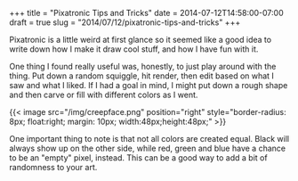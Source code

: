 +++
title = "Pixatronic Tips and Tricks"
date = 2014-07-12T14:58:00-07:00
draft = true
slug = "2014/07/12/pixatronic-tips-and-tricks"
+++

Pixatronic is a little weird at first glance so it seemed like a good idea to write down how I make it draw cool stuff, and how I have fun with it.

One thing I found really useful was, honestly, to just play around with the thing.  Put down a random squiggle, hit render, then edit based on what I saw and what I liked.  If I had a goal in mind, I might put down a rough shape and then carve or fill with different colors as I went.

{{< image src="/img/creepface.png" position="right" style="border-radius: 8px; float:right; margin: 10px; width:48px;height:48px;" >}}
<!-- {-% img iconimage right /images/creepface.png 48 48 %} -->

One important thing to note is that not all colors are created equal.  Black will always show up on the other side, while red, green and blue have a chance to be an "empty" pixel, instead.  This can be a good way to add a bit of randomness to your art.
